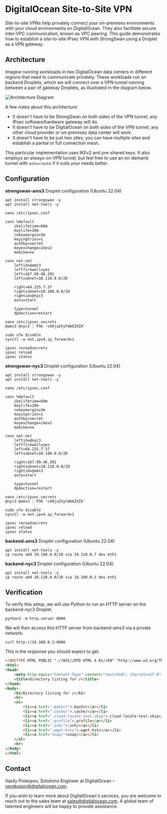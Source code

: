 # DigitalOcean Site-to-Site VPN

Site-to-site VPNs help privately connect your on-premises environments with your cloud environments on DigitalOcean. They also facilitate secure inter-VPC communication, known as VPC peering. This guide demonstrates how to establish a site-to-site IPsec VPN with StrongSwan using a Droplet as a VPN gateway.

## Architecture

Imagine running workloads in two DigitalOcean data centers in different regions that need to communicate privately. These workloads run on backend Droplets, which we will connect over a VPN tunnel running between a pair of gateway Droplets, as illustrated in the diagram below.

![Architecture Diagram](https://lucid.app/publicSegments/view/24b18af7-7e06-4d37-b7f8-d117aae9f0e3/image.png)

A few notes about this architecture:
- It doesn't have to be StrongSwan on both sides of the VPN tunnel; any IPsec software/hardware gateway will do.
- It doesn't have to be DigitalOcean on both sides of the VPN tunnel; any other cloud provider or on-premises data center will work.
- It doesn't have to be just two sites; you can have multiple sites and establish a partial or full connection mesh.

This particular implementation uses IKEv2 and pre-shared keys. It also employs an always-on VPN tunnel, but feel free to use an on-demand tunnel with `auto=route` if it suits your needs better.

## Configuration

**strongswan-ams3** Droplet configuration (Ubuntu 22.04)
```
apt install strongswan -y
apt install net-tools -y

nano /etc/ipsec.conf

conn %default
	ikelifetime=60m
	keylife=20m
	rekeymargin=3m
	keyingtries=1
	authby=secret
	keyexchange=ikev2
	mobike=no

conn net-net
	leftid=@ams3
	leftfirewall=yes
	left=167.99.46.201
	leftsubnet=10.110.0.0/20

	right=64.225.7.37
	rightsubnet=10.108.0.0/20
	rightid=@nyc3
	auto=start

	type=tunnel
	dpdaction=restart

nano /etc/ipsec.secrets
@ams3 @nyc3 : PSK 'cm9ja2VyYm66ZXIK'

sudo ufw disable
sysctl -w net.ipv4.ip_forward=1

ipsec rereadsecrets
ipsec reload
ipsec status
```
**strongswan-nyc3** Droplet configuration (Ubuntu 22.04)
```
apt install strongswan -y
apt install net-tools -y

nano /etc/ipsec.conf

conn %default
	ikelifetime=60m
	keylife=20m
	rekeymargin=3m
	keyingtries=1
	authby=secret
	keyexchange=ikev2
	mobike=no

conn net-net
	leftid=@nyc3
	leftfirewall=yes
	left=64.225.7.37
	leftsubnet=10.108.0.0/20

	right=167.99.46.201
	rightsubnet=10.110.0.0/20
	rightid=@ams3
	auto=start

	type=tunnel
	dpdaction=restart

nano /etc/ipsec.secrets
@nyc3 @ams3 : PSK 'cm9ja2VyYm66ZXIK'

sudo ufw disable
sysctl -w net.ipv4.ip_forward=1

ipsec rereadsecrets
ipsec reload
ipsec status
```
**backend-ams3** Droplet configuration (Ubuntu 22.04)
```
apt install net-tools -y
ip route add 10.108.0.0/20 via 10.110.0.7 dev eth1
```
**backend-nyc3** Droplet configuration (Ubuntu 22.04)
```
apt install net-tools -y
ip route add 10.110.0.0/20 via 10.108.0.2 dev eth1
```
## Verification

To verify this setup, we will use Python to run an HTTP server on the backend-nyc3 Droplet. 

```
python3 -m http.server 8000
```

We will then access this HTTP server from backend-ams3 via a private network.

```
curl http://10.108.0.3:8000
```

This is the response you should expect to get.
```html
<!DOCTYPE HTML PUBLIC "-//W3C//DTD HTML 4.01//EN" "http://www.w3.org/TR/html4/strict.dtd">
<html>
<head>
    <meta http-equiv="Content-Type" content="text/html; charset=utf-8">
    <title>Directory listing for /</title>
</head>
<body>
    <h1>Directory listing for /</h1>
    <hr>
    <ul>
        <li><a href=".bashrc">.bashrc</a></li>
        <li><a href=".cache/">.cache/</a></li>
        <li><a href=".cloud-locale-test.skip">.cloud-locale-test.skip</a></li>
        <li><a href=".profile">.profile</a></li>
        <li><a href=".ssh/">.ssh/</a></li>
        <li><a href=".wget-hsts">.wget-hsts</a></li>
        <li><a href="snap/">snap/</a></li>
    </ul>
    <hr>
</body>
</html>
```

## Contact
Vasily Prokopov, Solutions Engineer at DigitalOcean – [vprokopov@digitalocean.com](mailto:vprokopov@digitalocean.com).

If you wish to learn more about DigitalOcean's services, you are welcome to reach out to the sales team at [sales@digitalocean.com](mailto:sales@digitalocean.com). A global team of talented engineers will be happy to provide assistance.

